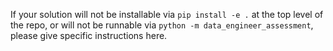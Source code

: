 If your solution will not be installable via `pip install -e .` at the top level of the
repo, or will not be runnable via `python -m data_engineer_assessment`,
please give specific instructions here.